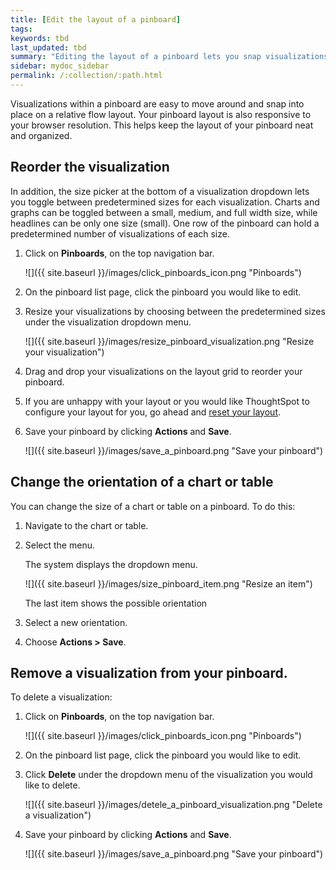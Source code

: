 ```yaml
---
title: [Edit the layout of a pinboard]
tags:
keywords: tbd
last_updated: tbd
summary: "Editing the layout of a pinboard lets you snap visualizations into place, choose between set visualization sizes, and reset your layout."
sidebar: mydoc_sidebar
permalink: /:collection/:path.html
---
```

Visualizations within a pinboard are easy to move around and snap into place on a relative flow layout. Your pinboard layout is also responsive to your browser resolution. This helps keep the layout of your pinboard neat and organized.

## Reorder the visualization

In addition, the size picker at the bottom of a visualization dropdown lets you toggle between predetermined sizes for each visualization. Charts and graphs can be toggled between a small, medium, and full width size, while headlines can be only one size (small). One row of the pinboard can hold a predetermined number of visualizations of each size.

1. Click on **Pinboards**, on the top navigation bar.

     ![]({{ site.baseurl }}/images/click_pinboards_icon.png "Pinboards")

2. On the pinboard list page, click the pinboard you would like to edit.
3. Resize your visualizations by choosing between the predetermined sizes under the visualization dropdown menu.

     ![]({{ site.baseurl }}/images/resize_pinboard_visualization.png "Resize your visualization")

4. Drag and drop your visualizations on the layout grid to reorder your pinboard.
5. If you are unhappy with your layout or you would like ThoughtSpot to configure your layout for you, go ahead and [reset your layout](reset_the_layout_of_a_pinboard.html#).
6. Save your pinboard by clicking **Actions** and **Save**.

     ![]({{ site.baseurl }}/images/save_a_pinboard.png "Save your pinboard")

## Change the orientation of a chart or table

You can change the size of a chart or table on a pinboard. To do this:

1. Navigate to the chart or table.
2. Select the menu.

   The system displays the dropdown menu.

   ![]({{ site.baseurl }}/images/size_pinboard_item.png "Resize an item")

   The last item shows the possible orientation

3. Select a new orientation.
4. Choose **Actions > Save**.

## Remove a visualization from your pinboard.

To delete a visualization:

1. Click on **Pinboards**, on the top navigation bar.

     ![]({{ site.baseurl }}/images/click_pinboards_icon.png "Pinboards")

2. On the pinboard list page, click the pinboard you would like to edit.
3. Click **Delete** under the dropdown menu of the visualization you would like to delete.

     ![]({{ site.baseurl }}/images/detele_a_pinboard_visualization.png "Delete a visualization")

4. Save your pinboard by clicking **Actions** and **Save**.

     ![]({{ site.baseurl }}/images/save_a_pinboard.png "Save your pinboard")
